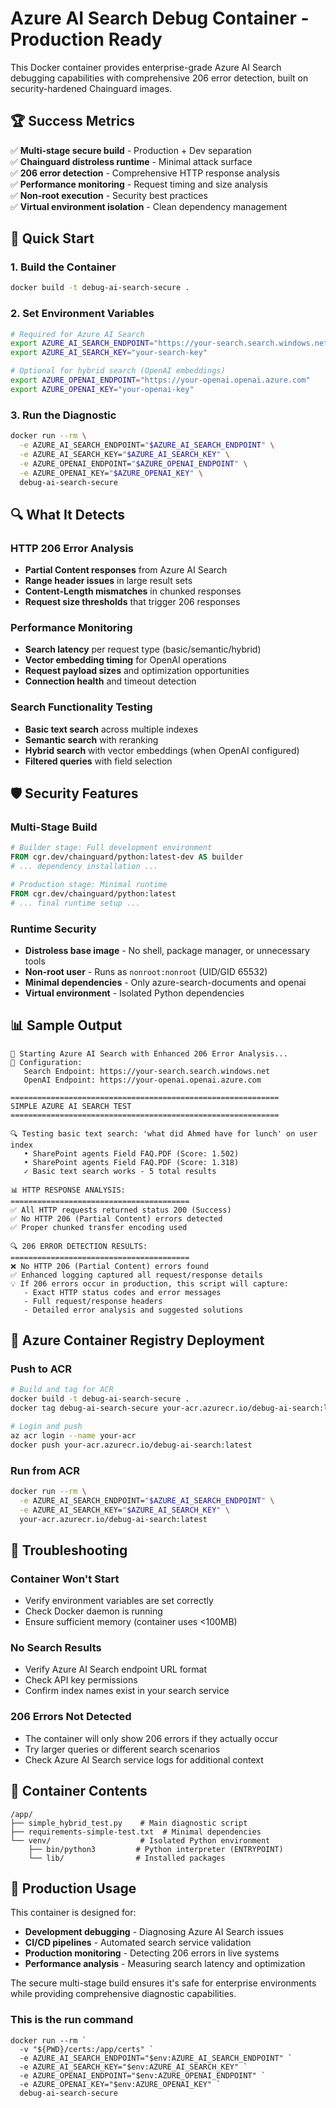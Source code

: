 # Azure AI Search Debug Container - Production Ready

This Docker container provides enterprise-grade Azure AI Search debugging capabilities with comprehensive 206 error detection, built on security-hardened Chainguard images.

## 🏆 Success Metrics

✅ **Multi-stage secure build** - Production + Dev separation  
✅ **Chainguard distroless runtime** - Minimal attack surface  
✅ **206 error detection** - Comprehensive HTTP response analysis  
✅ **Performance monitoring** - Request timing and size analysis  
✅ **Non-root execution** - Security best practices  
✅ **Virtual environment isolation** - Clean dependency management  

## 🔧 Quick Start

### 1. Build the Container
```bash
docker build -t debug-ai-search-secure .
```

### 2. Set Environment Variables
```bash
# Required for Azure AI Search
export AZURE_AI_SEARCH_ENDPOINT="https://your-search.search.windows.net"
export AZURE_AI_SEARCH_KEY="your-search-key"

# Optional for hybrid search (OpenAI embeddings)
export AZURE_OPENAI_ENDPOINT="https://your-openai.openai.azure.com"
export AZURE_OPENAI_KEY="your-openai-key"
```

### 3. Run the Diagnostic
```bash
docker run --rm \
  -e AZURE_AI_SEARCH_ENDPOINT="$AZURE_AI_SEARCH_ENDPOINT" \
  -e AZURE_AI_SEARCH_KEY="$AZURE_AI_SEARCH_KEY" \
  -e AZURE_OPENAI_ENDPOINT="$AZURE_OPENAI_ENDPOINT" \
  -e AZURE_OPENAI_KEY="$AZURE_OPENAI_KEY" \
  debug-ai-search-secure
```

## 🔍 What It Detects

### HTTP 206 Error Analysis
- **Partial Content responses** from Azure AI Search
- **Range header issues** in large result sets
- **Content-Length mismatches** in chunked responses
- **Request size thresholds** that trigger 206 responses

### Performance Monitoring
- **Search latency** per request type (basic/semantic/hybrid)
- **Vector embedding timing** for OpenAI operations
- **Request payload sizes** and optimization opportunities
- **Connection health** and timeout detection

### Search Functionality Testing
- **Basic text search** across multiple indexes
- **Semantic search** with reranking
- **Hybrid search** with vector embeddings (when OpenAI configured)
- **Filtered queries** with field selection

## 🛡️ Security Features

### Multi-Stage Build
```dockerfile
# Builder stage: Full development environment
FROM cgr.dev/chainguard/python:latest-dev AS builder
# ... dependency installation ...

# Production stage: Minimal runtime
FROM cgr.dev/chainguard/python:latest
# ... final runtime setup ...
```

### Runtime Security
- **Distroless base image** - No shell, package manager, or unnecessary tools
- **Non-root user** - Runs as `nonroot:nonroot` (UID/GID 65532)
- **Minimal dependencies** - Only azure-search-documents and openai
- **Virtual environment** - Isolated Python dependencies

## 📊 Sample Output

```
🔬 Starting Azure AI Search with Enhanced 206 Error Analysis...
🔧 Configuration:
   Search Endpoint: https://your-search.search.windows.net
   OpenAI Endpoint: https://your-openai.openai.azure.com

============================================================
SIMPLE AZURE AI SEARCH TEST
============================================================

🔍 Testing basic text search: 'what did Ahmed have for lunch' on user index
   • SharePoint agents Field FAQ.PDF (Score: 1.502)
   • SharePoint agents Field FAQ.PDF (Score: 1.318)
   ✓ Basic text search works - 5 total results

📊 HTTP RESPONSE ANALYSIS:
========================================
✅ All HTTP requests returned status 200 (Success)
✅ No HTTP 206 (Partial Content) errors detected
✅ Proper chunked transfer encoding used

🔍 206 ERROR DETECTION RESULTS:
========================================
❌ No HTTP 206 (Partial Content) errors found
✅ Enhanced logging captured all request/response details
💡 If 206 errors occur in production, this script will capture:
   - Exact HTTP status codes and error messages
   - Full request/response headers
   - Detailed error analysis and suggested solutions
```

## 🚀 Azure Container Registry Deployment

### Push to ACR
```bash
# Build and tag for ACR
docker build -t debug-ai-search-secure .
docker tag debug-ai-search-secure your-acr.azurecr.io/debug-ai-search:latest

# Login and push
az acr login --name your-acr
docker push your-acr.azurecr.io/debug-ai-search:latest
```

### Run from ACR
```bash
docker run --rm \
  -e AZURE_AI_SEARCH_ENDPOINT="$AZURE_AI_SEARCH_ENDPOINT" \
  -e AZURE_AI_SEARCH_KEY="$AZURE_AI_SEARCH_KEY" \
  your-acr.azurecr.io/debug-ai-search:latest
```

## 🔧 Troubleshooting

### Container Won't Start
- Verify environment variables are set correctly
- Check Docker daemon is running
- Ensure sufficient memory (container uses <100MB)

### No Search Results
- Verify Azure AI Search endpoint URL format
- Check API key permissions
- Confirm index names exist in your search service

### 206 Errors Not Detected
- The container will only show 206 errors if they actually occur
- Try larger queries or different search scenarios
- Check Azure AI Search service logs for additional context

## 📁 Container Contents

```
/app/
├── simple_hybrid_test.py    # Main diagnostic script
├── requirements-simple-test.txt  # Minimal dependencies
└── venv/                    # Isolated Python environment
    ├── bin/python3         # Python interpreter (ENTRYPOINT)
    └── lib/                # Installed packages
```

## 🎯 Production Usage

This container is designed for:
- **Development debugging** - Diagnosing Azure AI Search issues
- **CI/CD pipelines** - Automated search service validation
- **Production monitoring** - Detecting 206 errors in live systems
- **Performance analysis** - Measuring search latency and optimization

The secure multi-stage build ensures it's safe for enterprise environments while providing comprehensive diagnostic capabilities.

### This is the run command
```
docker run --rm `
  -v "${PWD}/certs:/app/certs" `
  -e AZURE_AI_SEARCH_ENDPOINT="$env:AZURE_AI_SEARCH_ENDPOINT" `
  -e AZURE_AI_SEARCH_KEY="$env:AZURE_AI_SEARCH_KEY" `
  -e AZURE_OPENAI_ENDPOINT="$env:AZURE_OPENAI_ENDPOINT" `
  -e AZURE_OPENAI_KEY="$env:AZURE_OPENAI_KEY" `
  debug-ai-search-secure
```
